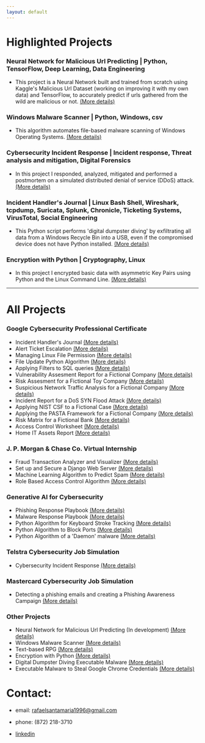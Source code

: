 ```yaml
---
layout: default
---
```

# Highlighted Projects

### Neural Network for Malicious Url Predicting | Python, TensorFlow, Deep Learning, Data Engineering

* This project is a Neural Network built and trained from scratch using Kaggle's Malicious Url Dataset (working on improving it with my own data) and TensorFlow, to accurately predict if urls gathered from the wild are malicious or not. [(More details)](./nn_malicious_url_pred.html)

### Windows Malware Scanner | Python, Windows, csv

* This algorithm automates file-based malware scanning of Windows Operating Systems. [(More details)](./malware_scanner.html)

### Cybersecurity Incident Response | Incident response, Threat analysis and mitigation, Digital Forensics

* In this project I responded, analyzed, mitigated and performed a postmortem on a simulated distributed denial of service (DDoS) attack. [(More details)](./cyber_incident_response.html)

### Incident Handler's Journal | Linux Bash Shell, Wireshark, tcpdump, Suricata, Splunk, Chronicle, Ticketing Systems, VirusTotal, Social Engineering

* This Python script performs 'digital dumpster diving' by exfiltrating all data from a Windows Recycle Bin into a USB, even if the compromised device does not have Python installed. [(More details)](./dumpster_diving.html)

### Encryption with Python | Cryptography, Linux

* In this project I encrypted basic data with asymmetric Key Pairs using Python and the Linux Command Line. [(More details)](./encrypt_python.html)

------------------------------------------------------------------------------------------------------------------------------------------------------------------------------------------------------------------------------

# All Projects 

### Google Cybersecurity Professional Certificate

* Incident Handler's Journal [(More details)](./incident_handler_journal.html)
* Alert Ticket Escalation [(More details)](./ticketing.html)
* Managing Linux File Permission [(More details)](./linux_file_perm.html)
* File Update Python Algorithm [(More details)](./file_updade.html)
* Applying Filters to SQL queries [(More details)](./filter_sql.html)
* Vulnerability Assesment Report for a Fictional Company [(More details)](./vulnerability_assessment.html)
* Risk Assesment for a Fictional Toy Company [(More details)](./risk_assesment.html)
* Suspicious Network Traffic Analysis for a Fictional Company [(More details)](./network_traffic_analysis.html)
* Incident Report for a DoS SYN Flood Attack [(More details)](./incident_report_syn_flood.html)
* Applying NIST CSF to a Fictional Case [(More details)](./nist_csf_applied.html)
* Applying the PASTA Framework for a Fictional Company [(More details)](./pasta_applied.html)
* Risk Matrix for a Fictional Bank [(More details)](./risk_matrix.html)
* Access Control Worksheet [(More details)](./access_control.html)
* Home IT Assets Report [(More details)](./home_it_assests.html)

### J. P. Morgan & Chase Co. Virtual Internship

* Fraud Transaction Analyzer and Visualizer [(More details)](./fraud_analyzer_visualizer.html)
* Set up and Secure a Django Web Server [(More details)](./set_and_secure_django_server.html)
* Machine Learning Algorithm to Predict Spam [(More details)](./ml_spam_predict.html)
* Role Based Access Control Algorithm [(More details)](./rbac.html)

### Generative AI for Cybersecurity

* Phishing Response Playbook [(More details)](./phishing_playbook.html)
* Malware Response Playbook [(More details)](./malware_response_playbook.html)
* Python Algorithm for Keyboard Stroke Tracking [(More details)](./keystroke_track.html)
* Python Algorithm to Block Ports [(More details)](./block_ports.html)
* Python Algorithm of a 'Daemon' malware [(More details)](./daemon_example.html)

### Telstra Cybersecurity Job Simulation

* Cybersecurity Incident Response [(More details)](./cyber_incident_response.html)

### Mastercard Cybersecurity Job Simulation

* Detecting a phishing emails and creating a Phishing Awareness Campaign [(More details)](./master_phish.html)

### Other Projects

* Neural Network for Malicious Url Predicting (In development) [(More details)](./nn_malicious_url_pred.html)
* Windows Malware Scanner [(More details)](./malware_scanner.html)
* Text-based RPG [(More details)](./dungeon_of_dread.html)
* Encryption with Python [(More details)](./encrypt_python.html)
* Digital Dumpster Diving Executable Malware [(More details)](./dumpster_diving.html)
* Executable Malware to Steal Google Chrome Credentials [(More details)](./steal_chrome_cred.html)

# Contact:

* email: rafaelsantamaria1996@gmail.com

* phone: (872) 218-3710 

* [linkedin](https://www.linkedin.com/in/rafael-santamaria-ortega) 
